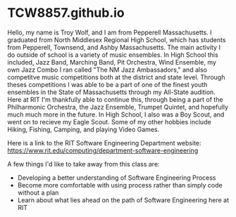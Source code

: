 # TCW8857.github.io

Hello, my name is Troy Wolf, and I am from Pepperell Massachusetts. I graduated from North Middlesex Regional High School, which has students from Pepperell, Townsend, and Ashby Massachusetts. The main activity I do outside of school is a variety of music ensembles. In High School this included, Jazz Band, Marching Band, Pit Orchestra, Wind Ensemble, my own Jazz Combo I ran called "The NM Jazz Ambassadors," and also competitve music competitions both at the district and state level. Through theses competitions I was able to be a part of one of the finest youth ensembles in the State of Massachusetts through my All-State audition. Here at RIT I'm thankfully able to continue this, through being a part of the Philharmonic Orchestra, the Jazz Ensemble, Trumpet Quintet, and hopefully much much more in the future. In High School, I also was a Boy Scout, and went on to recieve my Eagle Scout. Some of my other hobbies include Hiking, Fishing, Camping, and playing Video Games.

Here is a link to the RIT Software Engineering Department website:
https://www.rit.edu/computing/department-software-engineering

A few things I'd like to take away from this class are:
* Developing a better understanding of Software Engineering Process
* Become more comfortable with using process rather than simply code without a plan
* Learn about what lies ahead on the path of Software Engineering here at RIT
